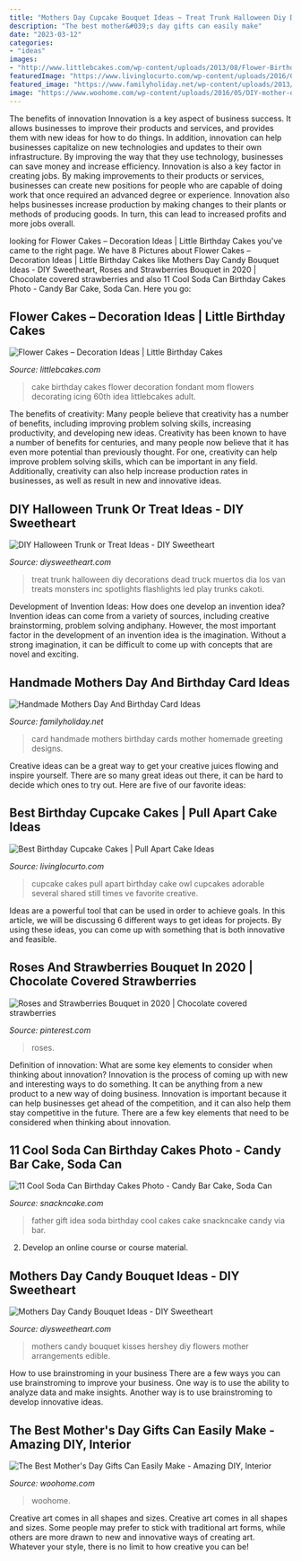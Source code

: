 ```yaml
---
title: "Mothers Day Cupcake Bouquet Ideas ~ Treat Trunk Halloween Diy Decorations Dead Truck Muertos Dia Los Van Treats Monsters Inc Spotlights Flashlights Led Play Trunks Cakoti"
description: "The best mother&#039;s day gifts can easily make"
date: "2023-03-12"
categories:
- "ideas"
images:
- "http://www.littlebcakes.com/wp-content/uploads/2013/08/Flower-Birthday-Cake.jpg"
featuredImage: "https://www.livinglocurto.com/wp-content/uploads/2016/05/Owl-Pull-Apart-Cupcakes-Cake-650x867.jpg"
featured_image: "https://www.familyholiday.net/wp-content/uploads/2013/04/Handmade-Mothers-Day-And-Birthday-Card-Ideas39.jpg"
image: "https://www.woohome.com/wp-content/uploads/2016/05/DIY-mother-day-woohome-5.jpg"
---
```



The benefits of innovation
Innovation is a key aspect of business success. It allows businesses to improve their products and services, and provides them with new ideas for how to do things. In addition, innovation can help businesses capitalize on new technologies and updates to their own infrastructure. By improving the way that they use technology, businesses can save money and increase efficiency.
Innovation is also a key factor in creating jobs. By making improvements to their products or services, businesses can create new positions for people who are capable of doing work that once required an advanced degree or experience. Innovation also helps businesses increase production by making changes to their plants or methods of producing goods. In turn, this can lead to increased profits and more jobs overall.

	

		
looking for Flower Cakes – Decoration Ideas | Little Birthday Cakes you've came to the right page. We have 8 Pictures about Flower Cakes – Decoration Ideas | Little Birthday Cakes like Mothers Day Candy Bouquet Ideas - DIY Sweetheart, Roses and Strawberries Bouquet in 2020 | Chocolate covered strawberries and also 11 Cool Soda Can Birthday Cakes Photo - Candy Bar Cake, Soda Can. Here you go:
		
    
## Flower Cakes – Decoration Ideas | Little Birthday Cakes

<img loading=lazy src="http://www.littlebcakes.com/wp-content/uploads/2013/08/Flower-Birthday-Cake.jpg" onerror="this.onerror=null;this.src='https://tse1.mm.bing.net/th?id=OIP.UYSHyM5ZFKHEQwuOByQ_-QHaFj&amp;pid=15.1';" alt="Flower Cakes – Decoration Ideas | Little Birthday Cakes">

_Source: littlebcakes.com_

>cake birthday cakes flower decoration fondant mom flowers decorating icing 60th idea littlebcakes adult. 

	

The benefits of creativity: Many people believe that creativity has a number of benefits, including improving problem solving skills, increasing productivity, and developing new ideas.
Creativity has been known to have a number of benefits for centuries, and many people now believe that it has even more potential than previously thought. For one, creativity can help improve problem solving skills, which can be important in any field. Additionally, creativity can also help increase production rates in businesses, as well as result in new and innovative ideas.

    
## DIY Halloween Trunk Or Treat Ideas - DIY Sweetheart

<img loading=lazy src="https://diysweetheart.com/wp-content/uploads/2019/06/Purple.jpg" onerror="this.onerror=null;this.src='https://tse1.mm.bing.net/th?id=OIP.VnCYeKNiZT1hl_z9BLKL2gHaLH&amp;pid=15.1';" alt="DIY Halloween Trunk or Treat Ideas - DIY Sweetheart">

_Source: diysweetheart.com_

>treat trunk halloween diy decorations dead truck muertos dia los van treats monsters inc spotlights flashlights led play trunks cakoti. 

	

Development of Invention Ideas: How does one develop an invention idea?
Invention ideas can come from a variety of sources, including creative brainstorming, problem solving andiphany. However, the most important factor in the development of an invention idea is the imagination. Without a strong imagination, it can be difficult to come up with concepts that are novel and exciting.

    
## Handmade Mothers Day And Birthday Card Ideas

<img loading=lazy src="https://www.familyholiday.net/wp-content/uploads/2013/04/Handmade-Mothers-Day-And-Birthday-Card-Ideas39.jpg" onerror="this.onerror=null;this.src='https://tse4.mm.bing.net/th?id=OIP.dJ11ayUdWN7FOfrXp2aVLAHaF8&amp;pid=15.1';" alt="Handmade Mothers Day And Birthday Card Ideas">

_Source: familyholiday.net_

>card handmade mothers birthday cards mother homemade greeting designs. 

	

Creative ideas can be a great way to get your creative juices flowing and inspire yourself. There are so many great ideas out there, it can be hard to decide which ones to try out. Here are five of our favorite ideas: 

    
## Best Birthday Cupcake Cakes | Pull Apart Cake Ideas

<img loading=lazy src="https://www.livinglocurto.com/wp-content/uploads/2016/05/Owl-Pull-Apart-Cupcakes-Cake-650x867.jpg" onerror="this.onerror=null;this.src='https://tse1.mm.bing.net/th?id=OIP.VjtYvCdqsjj-qYSkgwDG2gHaJ4&amp;pid=15.1';" alt="Best Birthday Cupcake Cakes | Pull Apart Cake Ideas">

_Source: livinglocurto.com_

>cupcake cakes pull apart birthday cake owl cupcakes adorable several shared still times ve favorite creative. 

	

Ideas are a powerful tool that can be used in order to achieve goals. In this article, we will be discussing 6 different ways to get ideas for projects. By using these ideas, you can come up with something that is both innovative and feasible.

    
## Roses And Strawberries Bouquet In 2020 | Chocolate Covered Strawberries

<img loading=lazy src="https://i.pinimg.com/736x/78/b0/2c/78b02ce74be397ba94a03366ad6f3f04.jpg" onerror="this.onerror=null;this.src='https://tse2.mm.bing.net/th?id=OIP.f1dx4sHafsKZwhgV6v68eQHaJl&amp;pid=15.1';" alt="Roses and Strawberries Bouquet in 2020 | Chocolate covered strawberries">

_Source: pinterest.com_

>roses. 

	

Definition of innovation: What are some key elements to consider when thinking about innovation?
Innovation is the process of coming up with new and interesting ways to do something. It can be anything from a new product to a new way of doing business. Innovation is important because it can help businesses get ahead of the competition, and it can also help them stay competitive in the future.
There are a few key elements that need to be considered when thinking about innovation.

    
## 11 Cool Soda Can Birthday Cakes Photo - Candy Bar Cake, Soda Can

<img loading=lazy src="https://www.snackncake.com/postpic/2015/03/father-s-day-gift-idea_501119.jpg" onerror="this.onerror=null;this.src='https://tse3.mm.bing.net/th?id=OIP.CfZ-zM0NAuo4ks9ChL7OzQHaJ_&amp;pid=15.1';" alt="11 Cool Soda Can Birthday Cakes Photo - Candy Bar Cake, Soda Can">

_Source: snackncake.com_

>father gift idea soda birthday cool cakes cake snackncake candy via bar. 

	

2. Develop an online course or course material.

    
## Mothers Day Candy Bouquet Ideas - DIY Sweetheart

<img loading=lazy src="https://diysweetheart.com/wp-content/uploads/2020/04/Mothers-Day-Candy-Bouquet-Ideas-8.jpg" onerror="this.onerror=null;this.src='https://tse1.mm.bing.net/th?id=OIP.XqtUxepYZPxVtpKnIqAcaAHaNK&amp;pid=15.1';" alt="Mothers Day Candy Bouquet Ideas - DIY Sweetheart">

_Source: diysweetheart.com_

>mothers candy bouquet kisses hershey diy flowers mother arrangements edible. 

	

How to use brainstroming in your business
There are a few ways you can use brainstroming to improve your business. One way is to use the ability to analyze data and make insights. Another way is to use brainstroming to develop innovative ideas.

    
## The Best Mother&#039;s Day Gifts Can Easily Make - Amazing DIY, Interior

<img loading=lazy src="https://www.woohome.com/wp-content/uploads/2016/05/DIY-mother-day-woohome-5.jpg" onerror="this.onerror=null;this.src='https://tse3.mm.bing.net/th?id=OIP.ehUQXrIjfSlhpJfrxWZm-QHaFN&amp;pid=15.1';" alt="The Best Mother&#039;s Day Gifts Can Easily Make - Amazing DIY, Interior">

_Source: woohome.com_

>woohome. 

	

Creative art comes in all shapes and sizes.
Creative art comes in all shapes and sizes. Some people may prefer to stick with traditional art forms, while others are more drawn to new and innovative ways of creating art. Whatever your style, there is no limit to how creative you can be!

